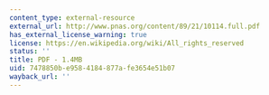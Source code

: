 ```yaml
---
content_type: external-resource
external_url: http://www.pnas.org/content/89/21/10114.full.pdf
has_external_license_warning: true
license: https://en.wikipedia.org/wiki/All_rights_reserved
status: ''
title: PDF - 1.4MB
uid: 7478850b-e958-4184-877a-fe3654e51b07
wayback_url: ''
---
```

